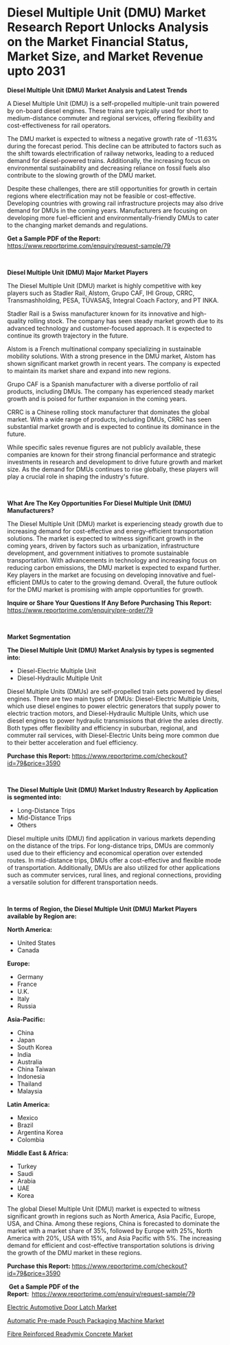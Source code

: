 <p><h1>Diesel Multiple Unit (DMU) Market Research Report Unlocks Analysis on the Market Financial Status, Market Size, and Market Revenue upto 2031</h1></p><p><strong>Diesel Multiple Unit (DMU) Market Analysis and Latest Trends</strong></p>
<p><p>A Diesel Multiple Unit (DMU) is a self-propelled multiple-unit train powered by on-board diesel engines. These trains are typically used for short to medium-distance commuter and regional services, offering flexibility and cost-effectiveness for rail operators.</p><p>The DMU market is expected to witness a negative growth rate of -11.63% during the forecast period. This decline can be attributed to factors such as the shift towards electrification of railway networks, leading to a reduced demand for diesel-powered trains. Additionally, the increasing focus on environmental sustainability and decreasing reliance on fossil fuels also contribute to the slowing growth of the DMU market.</p><p>Despite these challenges, there are still opportunities for growth in certain regions where electrification may not be feasible or cost-effective. Developing countries with growing rail infrastructure projects may also drive demand for DMUs in the coming years. Manufacturers are focusing on developing more fuel-efficient and environmentally-friendly DMUs to cater to the changing market demands and regulations.</p></p>
<p><strong>Get a Sample PDF of the Report:&nbsp;</strong> <a href="https://www.reportprime.com/enquiry/request-sample/79">https://www.reportprime.com/enquiry/request-sample/79</a></p>
<p>&nbsp;</p>
<p><strong>Diesel Multiple Unit (DMU) Major Market Players</strong></p>
<p><p>The Diesel Multiple Unit (DMU) market is highly competitive with key players such as Stadler Rail, Alstom, Grupo CAF, IHI Group, CRRC, Transmashholding, PESA, TÜVASAŞ, Integral Coach Factory, and PT INKA. </p><p>Stadler Rail is a Swiss manufacturer known for its innovative and high-quality rolling stock. The company has seen steady market growth due to its advanced technology and customer-focused approach. It is expected to continue its growth trajectory in the future.</p><p>Alstom is a French multinational company specializing in sustainable mobility solutions. With a strong presence in the DMU market, Alstom has shown significant market growth in recent years. The company is expected to maintain its market share and expand into new regions.</p><p>Grupo CAF is a Spanish manufacturer with a diverse portfolio of rail products, including DMUs. The company has experienced steady market growth and is poised for further expansion in the coming years.</p><p>CRRC is a Chinese rolling stock manufacturer that dominates the global market. With a wide range of products, including DMUs, CRRC has seen substantial market growth and is expected to continue its dominance in the future.</p><p>While specific sales revenue figures are not publicly available, these companies are known for their strong financial performance and strategic investments in research and development to drive future growth and market size. As the demand for DMUs continues to rise globally, these players will play a crucial role in shaping the industry's future.</p></p>
<p>&nbsp;</p>
<p><strong>What Are The Key Opportunities For Diesel Multiple Unit (DMU) Manufacturers?</strong></p>
<p><p>The Diesel Multiple Unit (DMU) market is experiencing steady growth due to increasing demand for cost-effective and energy-efficient transportation solutions. The market is expected to witness significant growth in the coming years, driven by factors such as urbanization, infrastructure development, and government initiatives to promote sustainable transportation. With advancements in technology and increasing focus on reducing carbon emissions, the DMU market is expected to expand further. Key players in the market are focusing on developing innovative and fuel-efficient DMUs to cater to the growing demand. Overall, the future outlook for the DMU market is promising with ample opportunities for growth.</p></p>
<p><strong>Inquire or Share Your Questions If Any Before Purchasing This Report:</strong> <a href="https://www.reportprime.com/enquiry/pre-order/79">https://www.reportprime.com/enquiry/pre-order/79</a></p>
<p>&nbsp;</p>
<p><strong>Market Segmentation</strong></p>
<p><strong>The Diesel Multiple Unit (DMU) Market Analysis by types is segmented into:</strong></p>
<p><ul><li>Diesel-Electric Multiple Unit</li><li>Diesel-Hydraulic Multiple Unit</li></ul></p>
<p><p>Diesel Multiple Units (DMUs) are self-propelled train sets powered by diesel engines. There are two main types of DMUs: Diesel-Electric Multiple Units, which use diesel engines to power electric generators that supply power to electric traction motors, and Diesel-Hydraulic Multiple Units, which use diesel engines to power hydraulic transmissions that drive the axles directly. Both types offer flexibility and efficiency in suburban, regional, and commuter rail services, with Diesel-Electric Units being more common due to their better acceleration and fuel efficiency.</p></p>
<p><strong>Purchase this Report:&nbsp;</strong><a href="https://www.reportprime.com/checkout?id=79&price=3590">https://www.reportprime.com/checkout?id=79&price=3590</a></p>
<p>&nbsp;</p>
<p><strong>The Diesel Multiple Unit (DMU) Market Industry Research by Application is segmented into:</strong></p>
<p><ul><li>Long-Distance Trips</li><li>Mid-Distance Trips</li><li>Others</li></ul></p>
<p><p>Diesel multiple units (DMU) find application in various markets depending on the distance of the trips. For long-distance trips, DMUs are commonly used due to their efficiency and economical operation over extended routes. In mid-distance trips, DMUs offer a cost-effective and flexible mode of transportation. Additionally, DMUs are also utilized for other applications such as commuter services, rural lines, and regional connections, providing a versatile solution for different transportation needs.</p></p>
<p>&nbsp;</p>
<p><strong>In terms of Region, the Diesel Multiple Unit (DMU) Market Players available by Region are:</strong></p>
<p>
    <p> <strong> North America: </strong>
        <ul>
            <li>United States</li>
            <li>Canada</li>
        </ul>
        </p> 
    <p> <strong> Europe: </strong>
        <ul>
            <li>Germany</li>
            <li>France</li>
            <li>U.K.</li>
            <li>Italy</li>
            <li>Russia</li>
        </ul>
        </p> 
    <p> <strong> Asia-Pacific: </strong>
        <ul>
            <li>China</li>
            <li>Japan</li>
            <li>South Korea</li>
            <li>India</li>
            <li>Australia</li>
            <li>China Taiwan</li>
            <li>Indonesia</li>
            <li>Thailand</li>
            <li>Malaysia</li>
        </ul>
        </p> 
    <p> <strong> Latin America: </strong>
        <ul>
            <li>Mexico</li>
            <li>Brazil</li>
            <li>Argentina Korea</li>
            <li>Colombia</li>
        </ul>
        </p> 
    <p> <strong> Middle East & Africa: </strong>
        <ul>
            <li>Turkey</li>
            <li>Saudi</li>
            <li>Arabia</li>
            <li>UAE</li>
            <li>Korea</li>
        </ul>
    </p>
    </p>
<p><p>The global Diesel Multiple Unit (DMU) market is expected to witness significant growth in regions such as North America, Asia Pacific, Europe, USA, and China. Among these regions, China is forecasted to dominate the market with a market share of 35%, followed by Europe with 25%, North America with 20%, USA with 15%, and Asia Pacific with 5%. The increasing demand for efficient and cost-effective transportation solutions is driving the growth of the DMU market in these regions.</p></p>
<p><strong>Purchase this Report: </strong><a href="https://www.reportprime.com/checkout?id=79&price=3590">https://www.reportprime.com/checkout?id=79&price=3590</a></p>
<p>&nbsp;<strong>Get a Sample PDF of the Report:&nbsp;&nbsp;</strong><a href="https://www.reportprime.com/enquiry/request-sample/79">https://www.reportprime.com/enquiry/request-sample/79</a></p>
<p><strong></strong></p>
<p><p><a href="https://view.publitas.com/reportprime-1/electric-automotive-door-latch-market-size-market-share-and-global-market-analysis-report-2023-2030/">Electric Automotive Door Latch Market</a></p><p><a href="https://view.publitas.com/reportprime-1/automatic-pre-made-pouch-packaging-machine-market-size-reflecting-a-forecast-till-2030-market-by-type-by-application-and-by-geography/">Automatic Pre-made Pouch Packaging Machine Market</a></p><p><a href="https://view.publitas.com/reportprime-1/fibre-reinforced-readymix-concrete-market-research-report-provides-thorough-industry-overview-which-offers-an-in-depth-analysis-of-product-trends-and-new-market-divisions/">Fibre Reinforced Readymix Concrete Market</a></p></p>